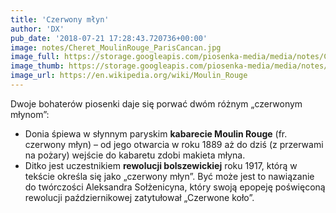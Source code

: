 ```yaml
---
title: 'Czerwony młyn'
author: 'DX'
pub_date: '2018-07-21 17:28:43.720736+00:00'
image: notes/Cheret_MoulinRouge_ParisCancan.jpg
image_full: https://storage.googleapis.com/piosenka-media/media/notes/Cheret_MoulinRouge_ParisCancan.jpg
image_thumb: https://storage.googleapis.com/piosenka-media/media/notes/Cheret_MoulinRouge_ParisCancan.jpg.0x300_q85_upscale.jpg
image_url: https://en.wikipedia.org/wiki/Moulin_Rouge
---
```


Dwoje bohaterów piosenki daje się porwać dwóm różnym „czerwonym młynom”:

- Donia śpiewa w słynnym paryskim **kabarecie Moulin Rouge** \(fr. czerwony młyn\) – od jego otwarcia w roku 1889 aż do dziś \(z przerwami na pożary\) wejście do kabaretu zdobi makieta młyna.
 - Ditko jest uczestnikiem **rewolucji bolszewickiej** roku 1917, którą w tekście określa się jako „czerwony młyn”. Być może jest to nawiązanie do twórczości Aleksandra Sołżenicyna, który swoją epopeję poświęconą rewolucji październikowej zatytułował „Czerwone koło”.